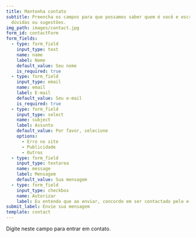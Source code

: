 ```yaml
---
title: Mantenha contato
subtitle: Preencha os campos para que possamos saber quem é você e escreva suas
  dúvidas ou sugestões.
img_path: images/contact.jpg
form_id: contactForm
form_fields:
  - type: form_field
    input_type: text
    name: name
    label: Nome
    default_value: Seu nome
    is_required: true
  - type: form_field
    input_type: email
    name: email
    label: E-mail
    default_value: Seu e-mail
    is_required: true
  - type: form_field
    input_type: select
    name: subject
    label: Assunto
    default_value: Por favor, selecione
    options:
      - Erro no site
      - Publicidade
      - Outros
  - type: form_field
    input_type: textarea
    name: message
    label: Mensagem
    default_value: Sua mensagem
  - type: form_field
    input_type: checkbox
    name: Autorizar
    label: Eu entendo que ao enviar, concordo em ser contactado pelo e-mail informado.
submit_label: Envie sua mensagem
template: contact
---
```

Digite neste campo para entrar em contato.